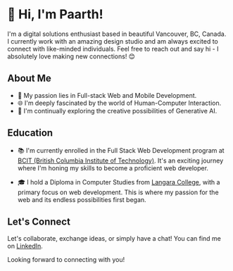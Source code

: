 # 👋 Hi, I'm Paarth!

I'm a digital solutions enthusiast based in beautiful Vancouver, BC, Canada. I currently work with an amazing design studio and am always excited to connect with like-minded individuals. Feel free to reach out and say hi - I absolutely love making new connections! 😊

## About Me

- 🚀 My passion lies in Full-stack Web and Mobile Development.
- 🌐 I'm deeply fascinated by the world of Human-Computer Interaction.
- 🧠 I'm continually exploring the creative possibilities of Generative AI.

## Education

- 📚 I'm currently enrolled in the Full Stack Web Development program at [BCIT (British Columbia Institute of Technology)](https://www.bcit.ca/). It's an exciting journey where I'm honing my skills to become a proficient web developer.

- 🎓 I hold a Diploma in Computer Studies from [Langara College](https://langara.ca), with a primary focus on web development. This is where my passion for the web and its endless possibilities first began.

## Let's Connect

Let's collaborate, exchange ideas, or simply have a chat! You can find me on [LinkedIn](https://www.linkedin.com/in/paarth-dhammi-a59519154/).

Looking forward to connecting with you!
